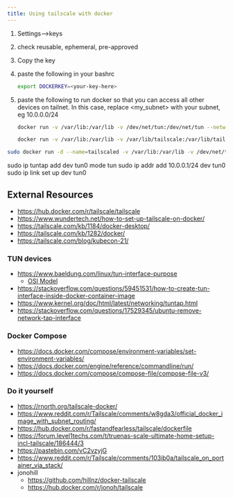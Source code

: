```yaml
---
title: Using tailscale with docker
---
```


1. Settings-->keys
1. check reusable, ephemeral, pre-approved
1. Copy the key
1. paste the following in your bashrc

    ```bash
    export DOCKERKEY=<your-key-here>
    ```

1. paste the following to run docker so that you can access all other devices on tailnet.  In this case, replace <my_subnet> with your subnet, eg 10.0.0.0/24

    ```bash
    docker run -v /var/lib:/var/lib -v /dev/net/tun:/dev/net/tun --network=host --cap-add=NET_ADMIN --cap-add=NET_RAW --env TS_AUTHKEY=$DOCKERKEY_PERM --env TS_ROUTES=10.0.0.0/8 tailscale/tailscale
    ```

    ```bash
    docker run -v /var/lib:/var/lib -v /var/lib/tailscale:/var/lib/tailscale -d /dev/net/tun:/dev/net/tun --network=host --cap-add=NET_ADMIN --cap-add=NET_RAW --env TS_AUTHKEY=$DOCKERKEY_PERM --env TS_ROUTES=10.0.0.0/8 tailscale/tailscale
    ```


```bash
sudo docker run -d --name=tailscaled -v /var/lib:/var/lib -v /dev/net/tun:/dev/net/tun --network=host --cap-add=NET_ADMIN --restart unless-stopped --cap-add=NET_RAW --env TS_AUTHKEY=[AUTH KEY] --env TS_EXTRA_ARGS=--advertise-exit-node --env TS_ROUTES=[SUBNET] tailscale/tailscale
```


sudo ip tuntap add dev tun0 mode tun
sudo ip addr add 10.0.0.1/24 dev tun0
sudo ip link set up dev tun0


## External Resources

* <https://hub.docker.com/r/tailscale/tailscale>
* <https://www.wundertech.net/how-to-set-up-tailscale-on-docker/>
* <https://tailscale.com/kb/1184/docker-desktop/>
* <https://tailscale.com/kb/1282/docker/>
* <https://tailscale.com/blog/kubecon-21/>


### TUN devices

* <https://www.baeldung.com/linux/tun-interface-purpose>
    * [OSI Model](https://www.baeldung.com/cs/osi-model)
* <https://stackoverflow.com/questions/59451531/how-to-create-tun-interface-inside-docker-container-image>
* <https://www.kernel.org/doc/html/latest/networking/tuntap.html>
* <https://stackoverflow.com/questions/17529345/ubuntu-remove-network-tap-interface>

### Docker Compose

* <https://docs.docker.com/compose/environment-variables/set-environment-variables/>
* <https://docs.docker.com/engine/reference/commandline/run/>
* <https://docs.docker.com/compose/compose-file/compose-file-v3/>

### Do it yourself

* <https://rnorth.org/tailscale-docker/>
* https://www.reddit.com/r/Tailscale/comments/w8gda3/official_docker_image_with_subnet_routing/
* https://hub.docker.com/r/fastandfearless/tailscale/dockerfile
* https://forum.level1techs.com/t/truenas-scale-ultimate-home-setup-incl-tailscale/186444/3
* https://pastebin.com/vC2vzyjG
* https://www.reddit.com/r/Tailscale/comments/103ib0a/tailscale_on_portainer_via_stack/
* jonohill
    * https://github.com/hillnz/docker-tailscale
    * https://hub.docker.com/r/jonoh/tailscale